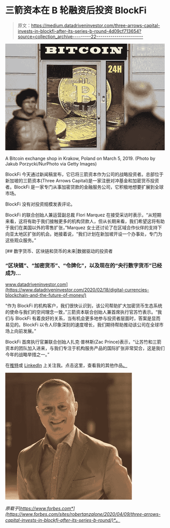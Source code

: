 # 三箭资本在 B 轮融资后投资 BlockFi

> 原文：<https://medium.datadriveninvestor.com/three-arrows-capital-invests-in-blockfi-after-its-series-b-round-4d09cf713654?source=collection_archive---------22----------------------->

![](img/a826d83430c5b7915f195ce5cc662243.png)

A Bitcoin exchange shop in Krakow, Poland on March 5, 2019\. (Photo by Jakub Porzycki/NurPhoto via Getty Images)

BlockFi 今天通过新闻稿宣布，它已将三箭资本作为公司的战略投资者。总部位于新加坡的三箭资本(Three Arrows Capital)是一家注册对冲基金和加密货币投资者。BlockFi 是一家专门从事加密贷款的金融服务公司，它积极地想要扩展到全球市场。

BlockFi 没有对投资规模发表评论。

BlockFi 的联合创始人兼运营副总裁 Flori Marquez 在接受采访时表示，“从短期来看，这将有助于我们接触更多的机构贷款人，但从长期来看，我们希望这将有助于我们在美国以外的零售扩张，”Marquez 女士还讨论了在区域合作伙伴的支持下向亚太地区扩张的机会。她接着说，“我们计划在新加坡开设一个办事处，专门为这些观众服务。”

[](https://www.datadriveninvestor.com/2020/02/18/digital-currencies-blockchain-and-the-future-of-money/) [## 数字货币、区块链和货币的未来|数据驱动的投资者

### “区块链”、“加密货币”、“令牌化”，以及现在的“央行数字货币”已经成为…

www.datadriveninvestor.com](https://www.datadriveninvestor.com/2020/02/18/digital-currencies-blockchain-and-the-future-of-money/) 

“作为 BlockFi 的机构客户，我们很快认识到，该公司帮助扩大加密货币生态系统的使命与我们的空间理念一致，”三箭资本联合创始人兼首席执行官苏竹表示。“我们与 BlockFi 有着良好的关系，当有机会更多地参与投资者层面时，答案是显而易见的。BlockFi 以令人印象深刻的速度增长，我们期待帮助推动该公司在全球市场上向前发展。”

BlockFi 首席执行官兼联合创始人扎克·普林斯(Zac Prince)表示，“让苏竹和三箭资本的团队加入进来，与我们专注于机构服务产品的国际扩张非常契合，这是我们今年的战略举措之一。”

在[推特](https://www.twitter.com/@robertanzalon15)或 [LinkedIn](https://www.linkedin.com/in/robertanzalonejr/) 上关注我。点击这里，查看我的其他作品[。](https://medium.com/@ranzalonejr)

![](img/d1f12530c2a92a487bdf706d04d54dc7.png)

*原载于*[*https://www.forbes.com*](https://www.forbes.com/sites/robertanzalone/2020/04/09/three-arrows-capital-invests-in-blockfi-after-its-series-b-round/)*。*